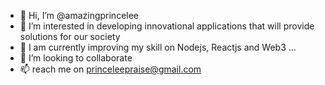 - 👋 Hi, I’m @amazingprincelee
- 👀 I’m interested in developing innovational applications that will provide solutions for our society
- 🌱 I am currently improving my skill on Nodejs, Reactjs and Web3  ...
- 💞️ I’m looking to collaborate
- 📫 reach me on princeleepraise@gmail.com

<!---
amazingprincelee/amazingprincelee is a ✨ special ✨ repository because its `README.md` (this file) appears on your GitHub profile.
You can click the Preview link to take a look at your changes.
--->
